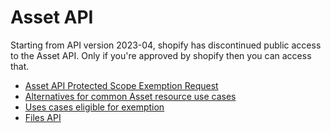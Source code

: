 # Asset API
Starting from API version 2023-04, shopify has discontinued public access to the Asset API. Only if you're approved by shopify then you can access that.

- [Asset API Protected Scope Exemption Request](https://docs.google.com/forms/d/e/1FAIpQLSfZTB1vxFC5d1-GPdqYunWRGUoDcOheHQzfK2RoEFEHrknt5g/viewform)
- [Alternatives for common Asset resource use cases](https://shopify.dev/docs/apps/online-store/other-integration-methods/asset#alternatives-for-common-asset-resource-use-cases)
- [Uses cases eligible for exemption](https://shopify.dev/docs/apps/online-store/other-integration-methods/asset#uses-cases-eligible-for-exemption)
- [Files API](https://shopify.dev/docs/api/admin-graphql/2023-10/mutations/fileCreate)
